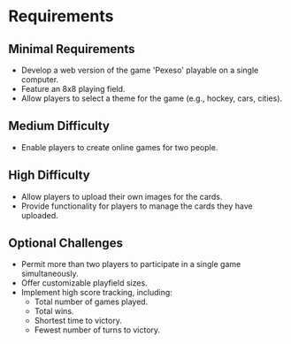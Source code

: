 # Requirements

## Minimal Requirements
- Develop a web version of the game 'Pexeso' playable on a single computer.
- Feature an 8x8 playing field.
- Allow players to select a theme for the game (e.g., hockey, cars, cities).

## Medium Difficulty
- Enable players to create online games for two people.

## High Difficulty
- Allow players to upload their own images for the cards.
- Provide functionality for players to manage the cards they have uploaded.

## Optional Challenges
- Permit more than two players to participate in a single game simultaneously.
- Offer customizable playfield sizes.
- Implement high score tracking, including:
    - Total number of games played.
    - Total wins.
    - Shortest time to victory.
    - Fewest number of turns to victory.
